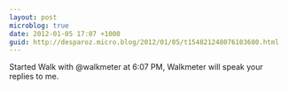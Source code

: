 ```yaml
---
layout: post
microblog: true
date: 2012-01-05 17:07 +1000
guid: http://desparoz.micro.blog/2012/01/05/t154821248076103680.html
---
```

Started Walk with @walkmeter at 6:07 PM, Walkmeter will speak your replies to me.
